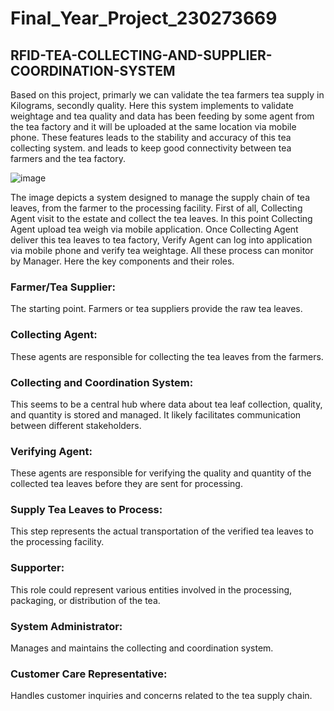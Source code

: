 # Final_Year_Project_230273669

## RFID-TEA-COLLECTING-AND-SUPPLIER-COORDINATION-SYSTEM

Based on this project, primarly we can validate the tea farmers tea supply in Kilograms, secondly quality. Here this system implements to validate weightage and tea quality and data has been feeding by some agent from the tea factory and it will be uploaded at the same location via mobile phone. These features leads to the stability and accuracy of this tea collecting system. and leads to keep good connectivity between tea farmers and the tea factory.

![image](https://github.com/user-attachments/assets/0fde4004-0e91-4473-b9d7-846d54ef0787)

The image depicts a system designed to manage the supply chain of tea leaves, from the farmer to the processing facility. First of all, Collecting Agent visit to the estate and collect the tea leaves. In this point Collecting Agent upload tea weigh via mobile application. Once Collecting Agent deliver this tea leaves to tea factory, Verify Agent can log into application via mobile phone and verify tea weightage. All these process can monitor by Manager.  Here the key components and their roles.

### Farmer/Tea Supplier: 
The starting point. Farmers or tea suppliers provide the raw tea leaves.

### Collecting Agent: 
These agents are responsible for collecting the tea leaves from the farmers.

### Collecting and Coordination System: 
This seems to be a central hub where data about tea leaf collection, quality, and quantity is stored and managed. It likely facilitates communication between different stakeholders.

### Verifying Agent: 
These agents are responsible for verifying the quality and quantity of the collected tea leaves before they are sent for processing.

### Supply Tea Leaves to Process: 
This step represents the actual transportation of the verified tea leaves to the processing facility.

### Supporter: 
This role could represent various entities involved in the processing, packaging, or distribution of the tea.

### System Administrator: 
Manages and maintains the collecting and coordination system.

### Customer Care Representative: 
Handles customer inquiries and concerns related to the tea supply chain.
